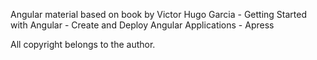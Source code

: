 Angular material based on book by Victor Hugo Garcia - Getting Started with Angular - Create and Deploy Angular Applications - Apress

All copyright belongs to the author.